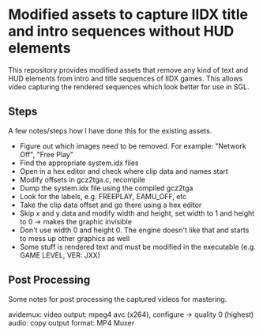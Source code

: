 # Modified assets to capture IIDX title and intro sequences without HUD elements
This repository provides modified assets that remove any kind of text and HUD elements
from intro and title sequences of IIDX games. This allows video capturing the rendered
sequences which look better for use in SGL.

## Steps
A few notes/steps how I have done this for the existing assets.

* Figure out which images need to be removed. For example: "Network Off", "Free Play"
* Find the appropriate system.idx files
* Open in a hex editor and check where clip data and names start
* Modify offsets in gcz2tga.c, recompile
* Dump the system.idx file using the compiled gcz2tga
* Look for the labels, e.g. FREEPLAY, EAMU_OFF, etc
* Take the clip data offset and go there using a hex editor
* Skip x and y data and modify width and height, set width to 1 and height to 0 -> makes the graphic invisible
* Don't use width 0 and height 0. The engine doesn't like that and starts to mess up other graphics as well
* Some stuff is rendered text and must be modified in the executable (e.g. GAME LEVEL, VER: JXX)

## Post Processing
Some notes for post processing the captured videos for mastering.

avidemux:
video output: mpeg4 avc (x264), configure -> quality 0 (highest)
audio: copy
output format: MP4 Muxer
